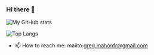 ### Hi there 👋
![My GitHub stats](https://github-readme-stats.vercel.app/api?username=gregoiremahon&show_icons=true&theme=transparent&include_all_commits=true)

![Top Langs](https://github-readme-stats.vercel.app/api/top-langs/?username=gregoiremahon&theme=transparent&langs_count=10&hide=kvlang,shell,c++,c&hide_progress=true) 
- 📫 How to reach me: mailto:greg.mahonfr@gmail.com

<!--
**gregoiremahon/gregoiremahon** is a ✨ _special_ ✨ repository because its `README.md` (this file) appears on your GitHub profile.
H
Here are some ideas to get you started:

- 🔭 I’m currently working on ...
- 🌱 I’m currently learning ...
- 👯 I’m looking to collaborate on ...
- 🤔 I’m looking for help with ...
- 💬 Ask me about ...
- 📫 How to reach me: ...
- 😄 Pronouns: ...
- ⚡ Fun fact: ...
-->

